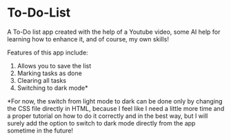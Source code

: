 # To-Do-List
A To-Do list app created with the help of a Youtube video, some AI help for learning how to enhance it, and of course, my own skills!

Features of this app include:
1. Allows you to save the list
2. Marking tasks as done
3. Clearing all tasks
4. Switching to dark mode*

*For now, the switch from light mode to dark can be done only by changing the CSS file directly in HTML, because I feel like I need a little more time and a proper tutorial on how to do it correctly and in the best way, but I will surely add the option to switch to dark mode directly from the app sometime in the future!
